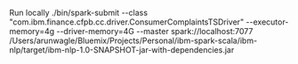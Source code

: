 
Run locally
./bin/spark-submit --class "com.ibm.finance.cfpb.cc.driver.ConsumerComplaintsTSDriver"  --executor-memory=4g --driver-memory=4G --master spark://localhost:7077 /Users/arunwagle/Bluemix/Projects/Personal/ibm-spark-scala/ibm-nlp/target/ibm-nlp-1.0-SNAPSHOT-jar-with-dependencies.jar